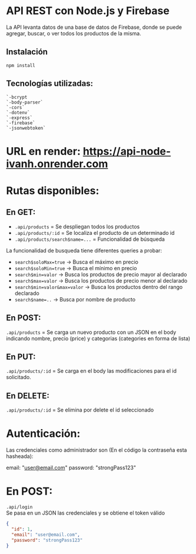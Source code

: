 # API REST con Node.js y Firebase 

La API levanta datos de una base de datos de Firebase, donde se puede agregar, buscar, o ver todos los productos de la misma.

## Instalación

```shell
npm install

```
## Tecnologías utilizadas: 
    `-bcrypt
    `-body-parser`
    `-cors`
    `-dotenv`
    `-express`
    `-firebase`
    `-jsonwebtoken`

# URL en render: https://api-node-ivanh.onrender.com

# Rutas disponibles:


## En GET:
- `.api/products` = Se despliegan todos los productos  
- `.api/products/:id` = Se localiza el producto de un determinado id  
- `.api/products/search$name=...` = Funcionalidad de búsqueda  


La funcionalidad de busqueda tiene diferentes queries a probar:

- `search$soloMax=true` -> Busca el máximo en precio  
- `search$soloMin=true` -> Busca el mínimo en precio  
- `search$min=valor` -> Busca los productos de precio mayor al declarado  
- `search$max=valor` -> Busca los productos de precio menor al declarado  
- `search$min=valor&max=valor` -> Busca los productos dentro del rango declarado  
- `search$name=..` -> Busca por nombre de producto  

    

## En POST:
```.api/products``` = Se carga un nuevo producto con un JSON en el body indicando nombre, precio (price) y categorias (categories en forma de lista)

## En PUT:
```.api/products/:id``` = Se carga en el body las modificaciones para el id solicitado.

## En DELETE:
```.api/products/:id``` = Se elimina por delete el id seleccionado

# Autenticación:
Las credenciales como administrador son (En el código la contraseña esta hasheada): 

email: "user@email.com"
password: "strongPass123"

# En POST:

`.api/login`  
Se pasa en un JSON las credenciales y se obtiene el token válido

```json
{
  "id": 1,
  "email": "user@email.com",
  "password": "strongPass123"
}

